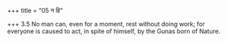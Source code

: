 +++
title = "05 न हि"

+++
3.5 No man can, even for a moment, rest without doing work; for everyone
is caused to act, in spite of himself, by the Gunas born of Nature.
